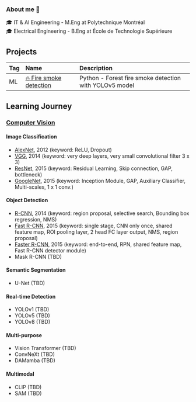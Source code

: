 ### About me 👋

🎓 IT & AI Engineering - M.Eng at Polytechnique Montréal<br />
🎓 Electrical Engineering - B.Eng at École de Technologie Supérieure <br />


## Projects

| Tag | Name | Description
|:---|:---|:---
|ML|[🔥 Fire smoke detection](https://github.com/MorganPeju/inf8225_project) | Python - Forest fire smoke detection with YOLOv5 model

## Learning Journey

### [Computer Vision](https://github.com/khchu93/ComputerVision/tree/main)

#### Image Classification
- [AlexNet](https://github.com/khchu93/ComputerVision/blob/main/notes/AlexNet.md), 2012 (keyword: ReLU, Dropout)
- [VGG](https://github.com/khchu93/ComputerVision/blob/main/notes/VGG.md), 2014 (keyword: very deep layers, very small convolutional filter 3 x 3)
- [ResNet](https://github.com/khchu93/ComputerVision/blob/main/notes/ResNet.md), 2015 (keyword: Residual Learning, Skip connection, GAP, bottleneck)
- [GoogleNet](https://github.com/khchu93/ComputerVision/blob/main/notes/GoogLeNet.md), 2015 (keyword: Inception Module, GAP, Auxiliary Classifier, Multi-scales, 1 x 1 conv.)

#### Object Detection
- [R-CNN](https://github.com/khchu93/ComputerVision/blob/main/notes/R-CNN.md), 2014 (keyword: region proposal, selective search, Bounding box regression, NMS)
- [Fast R-CNN](https://github.com/khchu93/ComputerVision/blob/main/notes/Fast%20R-CNN.md), 2015 (keyword: single stage, CNN only once, shared feature map, ROI pooling layer, 2 head FC layer output, NMS, region proposal)
- [Faster R-CNN](https://github.com/khchu93/ComputerVision/blob/main/notes/Faster%20R-CNN.md), 2015 (keyword: end-to-end, RPN, shared feature map, Fast R-CNN detector module)
- Mask R-CNN (TBD)

#### Semantic Segmentation
- U-Net (TBD)

#### Real-time Detection
- YOLOv1 (TBD)
- YOLOv5 (TBD)
- YOLOv8 (TBD)

#### Multi-purpose
- Vision Transformer (TBD)
- ConvNeXt (TBD)
- DAMamba (TBD)

#### Multimodal
- CLIP (TBD)
- SAM (TBD)

